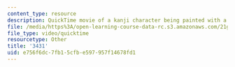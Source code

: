 ```yaml
---
content_type: resource
description: QuickTime movie of a kanji character being painted with a brush.
file: /media/https%3A/open-learning-course-data-rc.s3.amazonaws.com/21g-504-japanese-iv-spring-2009/e756f6dc7fb15cfbe597957f14678fd1_3431.mov
file_type: video/quicktime
resourcetype: Other
title: '3431'
uid: e756f6dc-7fb1-5cfb-e597-957f14678fd1
---
```

